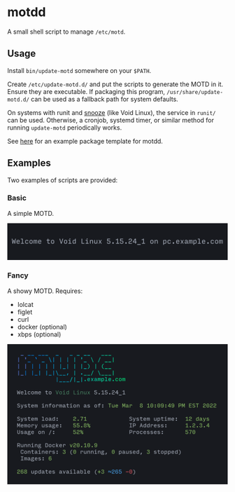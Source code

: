 # motdd

A small shell script to manage `/etc/motd`.

## Usage

Install `bin/update-motd` somewhere on your `$PATH`.

Create `/etc/update-motd.d/` and put the scripts to generate the MOTD in it. Ensure they are executable.
If packaging this program, `/usr/share/update-motd.d/` can be used as a fallback path for system defaults.

On systems with runit and [snooze](https://github.com/leahneukirchen/snooze) (like Void Linux), the service in `runit/` can be used.
Otherwise, a cronjob, systemd timer, or similar method for running `update-motd` periodically works.

See [here](https://github.com/classabbyamp/void-packages/blob/motdd/srcpkgs/motdd/template) for an example package template for motdd.

## Examples

Two examples of scripts are provided:

### Basic

A simple MOTD.

![an example of the output of the basic example scripts](doc/basic-example.png)

### Fancy

A showy MOTD. Requires:

- lolcat
- figlet
- curl
- docker (optional)
- xbps (optional)

![an example of the output of the fancy example scripts](doc/fancy-example.png)
